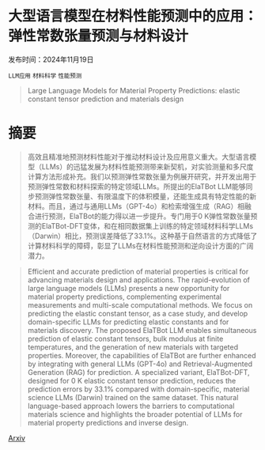 # 大型语言模型在材料性能预测中的应用：弹性常数张量预测与材料设计

发布时间：2024年11月19日

`LLM应用` `材料科学` `性能预测`

> Large Language Models for Material Property Predictions: elastic constant tensor prediction and materials design

# 摘要

> 高效且精准地预测材料性能对于推动材料设计及应用意义重大。大型语言模型（LLMs）的迅猛发展为材料性能预测带来新契机，对实验测量和多尺度计算方法形成补充。我们以预测弹性常数张量为例展开研究，并开发出用于预测弹性常数和材料探索的特定领域LLMs。所提出的ElaTBot LLM能够同步预测弹性常数张量、有限温度下的体积模量，还能生成具有特定性能的新材料。而且，通过与通用LLMs（GPT-4o）和检索增强生成（RAG）相融合进行预测，ElaTBot的能力得以进一步提升。专门用于0 K弹性常数张量预测的ElaTBot-DFT变体，和在相同数据集上训练的特定领域材料科学LLMs（Darwin）相比，预测误差降低了33.1%。这种基于自然语言的方式降低了计算材料科学的障碍，彰显了LLMs在材料性能预测和逆向设计方面的广阔潜力。

> Efficient and accurate prediction of material properties is critical for advancing materials design and applications. The rapid-evolution of large language models (LLMs) presents a new opportunity for material property predictions, complementing experimental measurements and multi-scale computational methods. We focus on predicting the elastic constant tensor, as a case study, and develop domain-specific LLMs for predicting elastic constants and for materials discovery. The proposed ElaTBot LLM enables simultaneous prediction of elastic constant tensors, bulk modulus at finite temperatures, and the generation of new materials with targeted properties. Moreover, the capabilities of ElaTBot are further enhanced by integrating with general LLMs (GPT-4o) and Retrieval-Augmented Generation (RAG) for prediction. A specialized variant, ElaTBot-DFT, designed for 0 K elastic constant tensor prediction, reduces the prediction errors by 33.1% compared with domain-specific, material science LLMs (Darwin) trained on the same dataset. This natural language-based approach lowers the barriers to computational materials science and highlights the broader potential of LLMs for material property predictions and inverse design.

[Arxiv](https://arxiv.org/abs/2411.12280)